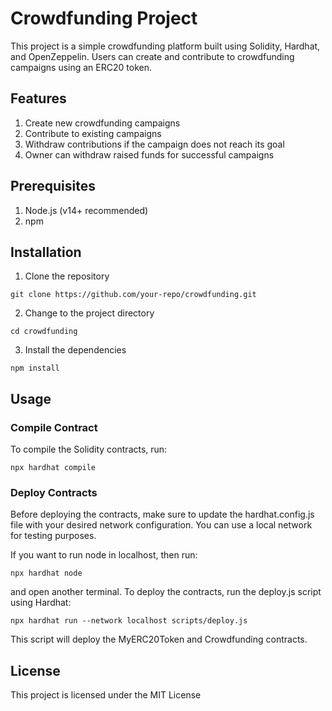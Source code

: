 # Crowdfunding Project

This project is a simple crowdfunding platform built using Solidity, Hardhat, and OpenZeppelin. Users can create and contribute to crowdfunding campaigns using an ERC20 token.

## Features

1. Create new crowdfunding campaigns
2. Contribute to existing campaigns
3. Withdraw contributions if the campaign does not reach its goal
4. Owner can withdraw raised funds for successful campaigns

## Prerequisites

1. Node.js (v14+ recommended)
2. npm

## Installation

1. Clone the repository

```shell
git clone https://github.com/your-repo/crowdfunding.git
```

2. Change to the project directory

```shell
cd crowdfunding
```

3. Install the dependencies

```shell
npm install
```

## Usage

### Compile Contract

To compile the Solidity contracts, run:

```shell
npx hardhat compile
```

### Deploy Contracts

Before deploying the contracts, make sure to update the hardhat.config.js file with your desired network configuration. You can use a local network for testing purposes.

If you want to run node in localhost, then run:

```shell
npx hardhat node
```

and open another terminal.
To deploy the contracts, run the deploy.js script using Hardhat:

```shell
npx hardhat run --network localhost scripts/deploy.js
```

This script will deploy the MyERC20Token and Crowdfunding contracts.

## License
This project is licensed under the MIT License